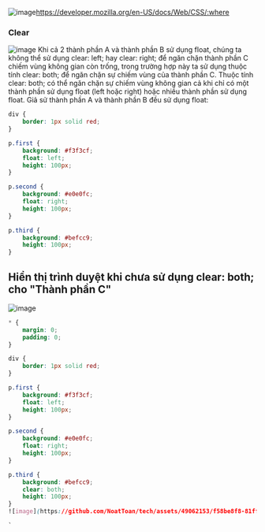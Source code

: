 ![image](https://github.com/NoatToan/tech/assets/49062153/9f574bbe-b528-44f1-a96f-7d21507b7c16)https://developer.mozilla.org/en-US/docs/Web/CSS/:where



### Clear
![image](https://github.com/NoatToan/tech/assets/49062153/161bae8c-b823-4181-b33d-c6ec11ff0ae9)
Khi cả 2 thành phần A và thành phần B sử dụng float, chúng ta không thể sử dụng clear: left; hay clear: right; để ngăn chặn thành phần C chiếm vùng không gian còn trống, trong trường hợp này ta sử dụng thuộc tính clear: both; để ngăn chặn sự chiếm vùng của thành phần C.
Thuộc tính clear: both; có thể ngăn chặn sự chiếm vùng không gian cả khi chỉ có một thành phần sử dụng float (left hoặc right) hoặc nhiều thành phần sử dụng float.
Giả sử thành phần A và thành phần B đều sử dụng float:
```css
div {
    border: 1px solid red;
}

p.first {
    background: #f3f3cf;
    float: left;
    height: 100px;
}

p.second {
    background: #e0e0fc;
    float: right;
    height: 100px;
}

p.third {
    background: #befcc9;
    height: 100px;
}
```

## Hiển thị trình duyệt khi chưa sử dụng clear: both; cho "Thành phần C"

![image](https://github.com/NoatToan/tech/assets/49062153/e750e9d1-76a3-477c-8cfd-defa3e93de33)
```css
* {
    margin: 0;
    padding: 0;
}

div {
    border: 1px solid red;
}

p.first {
    background: #f3f3cf;
    float: left;
    height: 100px;
}

p.second {
    background: #e0e0fc;
    float: right;
    height: 100px;
}

p.third {
    background: #befcc9;
    clear: both;
    height: 100px;
}
![image](https://github.com/NoatToan/tech/assets/49062153/f58be8f8-81ff-4610-8ba4-eff3ab242190)

`
